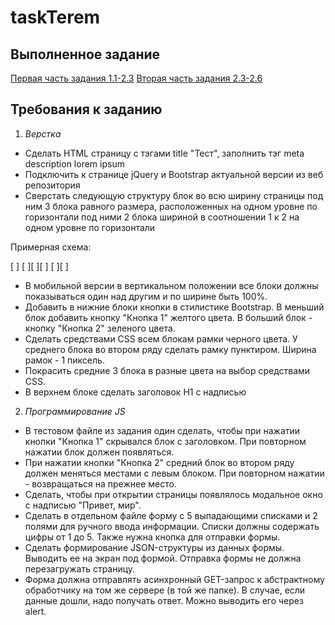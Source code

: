 # taskTerem
 ## Выполненное задание
[Первая часть задания 1.1-2.3](https://sonkashash.github.io/taskTerem/) 
[Вторая часть задания 2.3-2.6](https://sonkashash.github.io/taskTerem/forma.html)

## Требования к заданию
1. *Верстка*
*  Сделать HTML страницу с тэгами title "Тест", заполнить тэг meta
description lorem ipsum
* Подключить к странице jQuery и Bootstrap актуальной версии из веб
репозитория
* Сверстать следующую структуру
блок во всю ширину страницы
под ним 3 блока равного размера, расположенных на одном уровне по горизонтали
под ними 2 блока шириной в соотношении 1 к 2 на одном уровне по горизонтали

Примерная схема:

[ ]
[ ][ ][ ]
[ ][ ]

* В мобильной версии в вертикальном положении все блоки должны
показываться один над другим и по ширине быть 100%.
* Добавить в нижние блоки кнопки в стилистике Bootstrap. В меньший
блок добавить кнопку "Кнопка 1" желтого цвета. В больший блок - кнопку
"Кнопка 2" зеленого цвета.
* Сделать средствами CSS всем блокам рамки черного цвета. У среднего
блока во втором ряду сделать рамку пунктиром. Ширина рамок - 1
пиксель.
* Покрасить средние 3 блока в разные цвета на выбор средствами CSS.
* В верхнем блоке сделать заголовок H1 с надписью

2. *Программирование JS*
* В тестовом файле из задания один сделать, чтобы при нажатии кнопки
"Кнопка 1" скрывался блок с заголовком. При повторном нажатии блок
должен появляться.
* При нажатии кнопки "Кнопка 2" средний блок во втором ряду должен
меняться местами с левым блоком. При повторном нажатии - возвращаться
на прежнее место.
* Сделать, чтобы при открытии страницы появлялось модальное окно с
надписью "Привет, мир".
* Сделать в отдельном файле форму с 5 выпадающими списками и 2
полями для ручного ввода информации. Списки должны содержать цифры от
1 до 5. Также нужна кнопка для отправки формы.
* Сделать формирование JSON-структуры из данных формы. Выводить ее
на экран под формой. Отправка формы не должна перезагружать страницу.
* Форма должна отправлять асинхронный GET-запрос к абстрактному
обработчику на том же сервере (в той же папке). В случае, если данные
дошли, надо получать ответ. Можно выводить его через alert.


